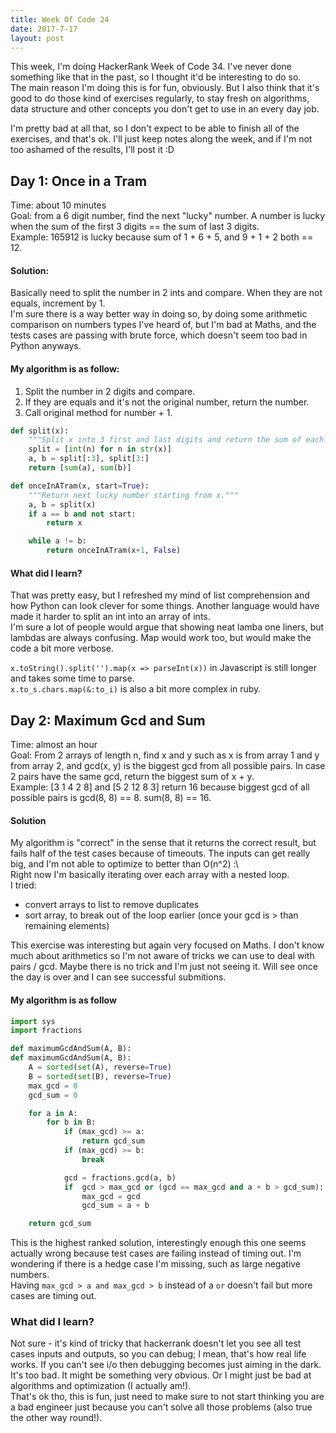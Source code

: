 ```yaml
---
title: Week Of Code 24
date: 2017-7-17
layout: post
---
```

This week, I'm doing HackerRank Week of Code 34. I've never done something like that in the past, so I thought it'd be interesting to do so.  
The main reason I'm doing this is for fun, obviously. But I also think that it's good to do those kind of exercises regularly, to stay fresh on algorithms, data structure and other concepts you don't get to use in an every day job.  

I'm pretty bad at all that, so I don't expect to be able to finish all of the exercises, and that's ok. I'll just keep notes along the week, and if I'm not too ashamed of the results, I'll post it :D

## Day 1: Once in a Tram
Time: about 10 minutes  
Goal: from a 6 digit number, find the next "lucky" number. A number is lucky when the sum of the first 3 digits == the sum of last 3 digits.  
Example: 165912 is lucky because sum of 1 + 6 + 5, and 9 + 1 + 2 both == 12.  

#### Solution:
Basically need to split the number in 2 ints and compare. When they are not equals, increment by 1.  
I'm sure there is a way better way in doing so, by doing some arithmetic comparison on numbers types I've heard of, but I'm bad at Maths, and the tests cases are passing with brute force, which doesn't seem too bad in Python anyways.

#### My algorithm is as follow:
1. Split the number in 2 digits and compare.
2. If they are equals and it's not the original number, return the number.
3. Call original method for number + 1.

```python
def split(x):
    """Split x into 3 first and last digits and return the sum of each."""
    split = [int(n) for n in str(x)]
    a, b = split[:3], split[3:]
    return [sum(a), sum(b)]

def onceInATram(x, start=True):
    """Return next lucky number starting from x."""
    a, b = split(x)
    if a == b and not start:
        return x

    while a != b:
        return onceInATram(x+1, False)
```

#### What did I learn?
That was pretty easy, but I refreshed my mind of list comprehension and how Python can look clever for some things. Another language would have made it harder to split an int into an array of ints.  
I'm sure a lot of people would argue that showing neat lamba one liners, but lambdas are always confusing. Map would work too, but would make the code a bit more verbose.  

`x.toString().split('').map(x => parseInt(x))` in Javascript is still longer and takes some time to parse.  
`x.to_s.chars.map(&:to_i)` is also a bit more complex in ruby.  


## Day 2: Maximum Gcd and Sum
Time: almost an hour  
Goal: From 2 arrays of length n, find x and y such as x is from array 1 and y from array 2, and gcd(x, y) is the biggest gcd from all possible pairs. In case 2 pairs have the same gcd, return the biggest sum of x + y.  
Example: [3 1 4 2 8] and [5 2 12 8 3] return 16 because biggest gcd of all possible pairs is gcd(8, 8) == 8. sum(8, 8) == 16.  

#### Solution
My algorithm is "correct" in the sense that it returns the correct result, but fails half of the test cases because of timeouts. The inputs can get really big, and I'm not able to optimize to better than O(n^2) :\  
Right now I'm basically iterating over each array with a nested loop.  
I tried:  
- convert arrays to list to remove duplicates
- sort array, to break out of the loop earlier (once your gcd is > than remaining elements)

This exercise was interesting but again very focused on Maths. I don't know much about arithmetics so I'm not aware of tricks we can use to deal with pairs / gcd. Maybe there is no trick and I'm just not seeing it. Will see once the day is over and I can see successful submitions.  

#### My algorithm is as follow
```python
import sys
import fractions

def maximumGcdAndSum(A, B):
def maximumGcdAndSum(A, B):
    A = sorted(set(A), reverse=True)
    B = sorted(set(B), reverse=True)
    max_gcd = 0
    gcd_sum = 0

    for a in A:
        for b in B:
            if (max_gcd) >= a:
                return gcd_sum
            if (max_gcd) >= b:
                break

            gcd = fractions.gcd(a, b)
            if  gcd > max_gcd or (gcd == max_gcd and a + b > gcd_sum):
                max_gcd = gcd
                gcd_sum = a + b

    return gcd_sum
```
This is the highest ranked solution, interestingly enough this one seems actually wrong because test cases are failing instead of timing out. I'm wondering if there is a hedge case I'm missing, such as large negative numbers.  
Having `max_gcd > a and max_gcd > b` instead of a `or` doesn't fail but more cases are timing out.

### What did I learn?
Not sure - it's kind of tricky that hackerrank doesn't let you see all test cases inputs and outputs, so you can debug; I mean, that's how real life works. If you can't see i/o then debugging becomes just aiming in the dark. It's too bad. It might be something very obvious. Or I might just be bad at algorithms and optimization (I actually am!).  
That's ok tho, this is fun, just need to make sure to not start thinking you are a bad engineer just because you can't solve all those problems (also true the other way round!).  

